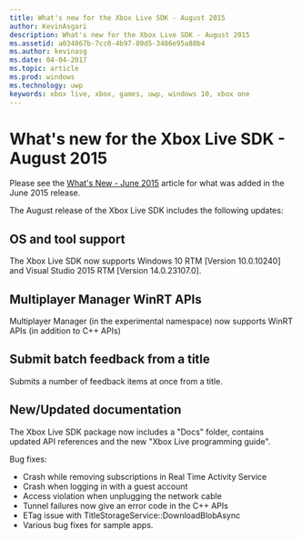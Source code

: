 ```yaml
---
title: What's new for the Xbox Live SDK - August 2015
author: KevinAsgari
description: What's new for the Xbox Live SDK - August 2015
ms.assetid: a034867b-7cc0-4b97-89d5-3486e95a80b4
ms.author: kevinasg
ms.date: 04-04-2017
ms.topic: article
ms.prod: windows
ms.technology: uwp
keywords: xbox live, xbox, games, uwp, windows 10, xbox one
---
```


# What's new for the Xbox Live SDK - August 2015

Please see the [What's New - June 2015](1506-whats-new.md) article for what was added in the June 2015 release.

The August release of the Xbox Live SDK includes the following updates:

## OS and tool support
The Xbox Live SDK now supports Windows 10 RTM [Version 10.0.10240] and Visual Studio 2015 RTM [Version 14.0.23107.0].

## Multiplayer Manager WinRT APIs
Multiplayer Manager (in the experimental namespace) now supports WinRT APIs (in addition to C++ APIs)

## Submit batch feedback from a title
Submits a number of feedback items at once from a title.

## New/Updated documentation
The Xbox Live SDK package now includes a "Docs" folder, contains updated API references and the new "Xbox Live programming guide".

Bug fixes:

* Crash while removing subscriptions in Real Time Activity Service
* Crash when logging in with a guest account
* Access violation when unplugging the network cable
* Tunnel failures now give an error code in the C++ APIs
* ETag issue with TitleStorageService::DownloadBlobAsync
* Various bug fixes for sample apps.
